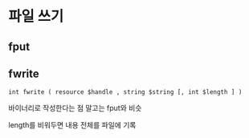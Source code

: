 # 파일 쓰기

## fput





## fwrite

`int fwrite ( resource $handle , string $string [, int $length ] )`

바이너리로 작성한다는 점 말고는 fput와 비슷

length를 비워두면 내용 전체를 파일에 기록
